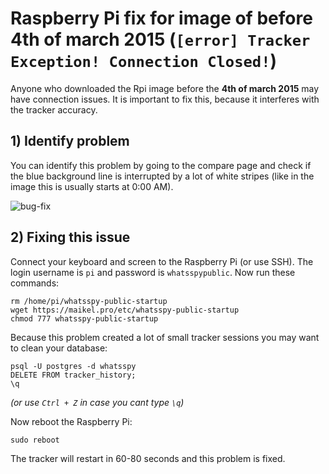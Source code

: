 # Raspberry Pi fix for image of before 4th of march 2015 (`[error] Tracker Exception! Connection Closed!`)

Anyone who downloaded the Rpi image before the **4th of march 2015** may have connection issues. It is important to fix this, because it interferes with the tracker accuracy.

## 1) Identify problem

You can identify this problem by going to the compare page and check if the blue background line is interrupted by a lot of white stripes (like in the image this is usually starts at 0:00 AM).

![bug-fix](https://gitlab.maikel.pro/uploads/maikeldus/WhatsSpy-Public/9f007f8bb0/bug-fix.png)

## 2) Fixing this issue

Connect your keyboard and screen to the Raspberry Pi (or use SSH). The login username is `pi` and password is `whatsspypublic`. Now run these commands:
```
rm /home/pi/whatsspy-public-startup
wget https://maikel.pro/etc/whatsspy-public-startup
chmod 777 whatsspy-public-startup
```

Because this problem created a lot of small tracker sessions you may want to clean your database:
```
psql -U postgres -d whatsspy
DELETE FROM tracker_history;
\q
```
*(or use `Ctrl + Z` in case you cant type `\q`)*

Now reboot the Raspberry Pi:
```
sudo reboot
```
The tracker will restart in 60-80 seconds and this problem is fixed.
